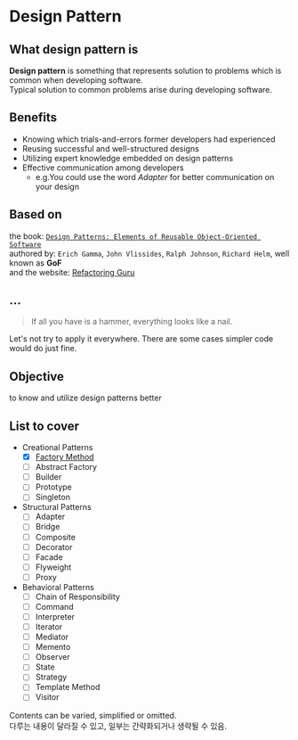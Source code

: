 # Design Pattern

## What design pattern is

**Design pattern** is something that represents solution to problems which is common when developing software.<br>
Typical solution to common problems arise during developing software.

## Benefits
- Knowing which trials-and-errors former developers had experienced
- Reusing successful and well-structured designs
- Utilizing expert knowledge embedded on design patterns
- Effective communication among developers
  - e.g.You could use the word _Adapter_ for better communication on your design
  
## Based on
the book: [`Design Patterns: Elements of Reusable Object-Oriented Software`](http://www.yes24.com/Product/Goods/200592)<br>
authored by: `Erich Gamma`, `John Vlissides`, `Ralph Johnson`, `Richard Helm`, well known as **GoF**<br>
and the website: [Refactoring Guru](https://refactoring.guru/design-patterns)

## ...
> If all you have is a hammer, everything looks like a nail.

Let's not try to apply it everywhere. There are some cases simpler code would do just fine.

## Objective
to know and utilize design patterns better<br>

## List to cover
- Creational Patterns
  - [x] [Factory Method](src/creational/factorymethod)
  - [ ] Abstract Factory
  - [ ] Builder
  - [ ] Prototype
  - [ ] Singleton
- Structural Patterns
  - [ ] Adapter
  - [ ] Bridge
  - [ ] Composite
  - [ ] Decorator
  - [ ] Facade
  - [ ] Flyweight
  - [ ] Proxy
- Behavioral Patterns
  - [ ] Chain of Responsibility
  - [ ] Command
  - [ ] Interpreter
  - [ ] Iterator
  - [ ] Mediator
  - [ ] Memento
  - [ ] Observer
  - [ ] State
  - [ ] Strategy
  - [ ] Template Method
  - [ ] Visitor

Contents can be varied, simplified or omitted.<br>
다루는 내용이 달라질 수 있고, 일부는 간략화되거나 생략될 수 있음.